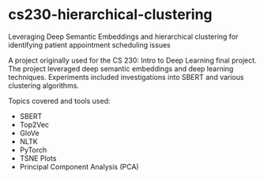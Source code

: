 # cs230-hierarchical-clustering
Leveraging Deep Semantic Embeddings and hierarchical clustering for identifying patient appointment scheduling issues


A project originally used for the CS 230: Intro to Deep Learning final project. The project leveraged deep semantic embeddings and deep learning techniques. 
Experiments included investigations into SBERT and various clustering algorithms. 

Topics covered and tools used: 
- SBERT
- Top2Vec
- GloVe
- NLTK
- PyTorch
- TSNE Plots
- Principal Component Analysis (PCA)
